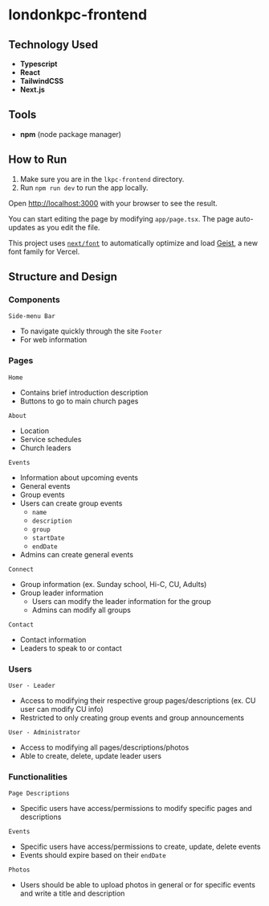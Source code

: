 # londonkpc-frontend

## Technology Used
- **Typescript**
- **React**
- **TailwindCSS**
- **Next.js**

## Tools
- **npm** (node package manager)

## How to Run
1. Make sure you are in the `lkpc-frontend` directory.
2. Run `npm run dev` to run the app locally.

Open [http://localhost:3000](http://localhost:3000) with your browser to see the result.

You can start editing the page by modifying `app/page.tsx`. The page auto-updates as you edit the file.

This project uses [`next/font`](https://nextjs.org/docs/app/building-your-application/optimizing/fonts) to automatically optimize and load [Geist](https://vercel.com/font), a new font family for Vercel.

## Structure and Design

### Components
`Side-menu Bar`
- To navigate quickly through the site
`Footer`
- For web information


### Pages
`Home`
- Contains brief introduction description
- Buttons to go to main church pages

`About`
- Location
- Service schedules
- Church leaders

`Events`
- Information about upcoming events
- General events
- Group events
- Users can create group events
  - `name`
  - `description`
  - `group`
  - `startDate`
  - `endDate`
- Admins can create general events

`Connect`
- Group information (ex. Sunday school, Hi-C, CU, Adults)
- Group leader information
  - Users can modify the leader information for the group
  - Admins can modify all groups

`Contact`
- Contact information
- Leaders to speak to or contact


### Users
`User - Leader`
- Access to modifying their respective group pages/descriptions (ex. CU user can modify CU info)
- Restricted to only creating group events and group announcements

`User - Administrator`
- Access to modifying all pages/descriptions/photos
- Able to create, delete, update leader users


### Functionalities
`Page Descriptions`
- Specific users have access/permissions to modify specific pages and descriptions

`Events`
- Specific users have access/permissions to create, update, delete events
- Events should expire based on their `endDate`

`Photos`
- Users should be able to upload photos in general or for specific events and write a title and description

